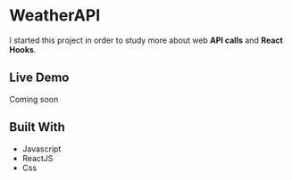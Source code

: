 # WeatherAPI

I started this project in order to study more about web **API calls**
and **React Hooks**.

## Live Demo

Coming soon

## Built With

- Javascript
- ReactJS
- Css
